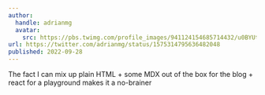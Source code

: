 ```yaml
---
author:
  handle: adrianmg
  avatar:
    src: https://pbs.twimg.com/profile_images/941124154685714432/u0BYUtWR_400x400.jpg
url: https://twitter.com/adrianmg/status/1575314795636482048
published: 2022-09-28
---
```


The fact I can mix up plain HTML + some MDX out of the box for the blog + react for a playground makes it a no-brainer
